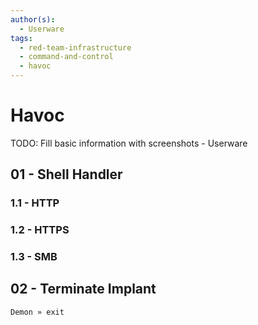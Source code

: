```yaml
---
author(s):
  - Userware
tags:
  - red-team-infrastructure
  - command-and-control
  - havoc
---
```

# Havoc

TODO: Fill basic information with screenshots - Userware

## 01 - Shell Handler

### 1.1 - HTTP

### 1.2 - HTTPS

### 1.3 - SMB

## 02 - Terminate Implant

```
Demon » exit
```